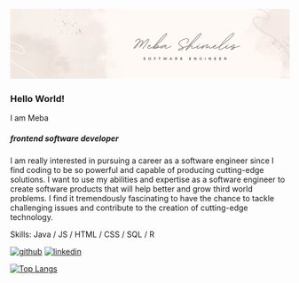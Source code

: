 ![I am frontend software developer](https://github.com/m-s1621/m-s1621/blob/main/LinkedIn%20Banner.png)
### Hello World!
I am Meba
##### frontend software developer

I am really interested in pursuing a career as a software engineer since I find coding to be so powerful and capable of producing cutting-edge solutions. I want to use my abilities and expertise as a software engineer to create software products that will help better and grow third world problems. I find it tremendously fascinating to have the chance to tackle challenging issues and contribute to the creation of cutting-edge technology. 

Skills:  Java / JS / HTML / CSS / SQL / R

[<img src='https://cdn.jsdelivr.net/npm/simple-icons@3.0.1/icons/github.svg' alt='github' height='40'>](https://github.com/m-s1621)  [<img src='https://cdn.jsdelivr.net/npm/simple-icons@3.0.1/icons/linkedin.svg' alt='linkedin' height='40'>](https://www.linkedin.com/in/https://www.linkedin.com/in/meba-shimelis//)  

[![Top Langs](https://github-readme-stats.vercel.app/api/top-langs/?username=m-s1621)](https://github.com/anuraghazra/github-readme-stats)

